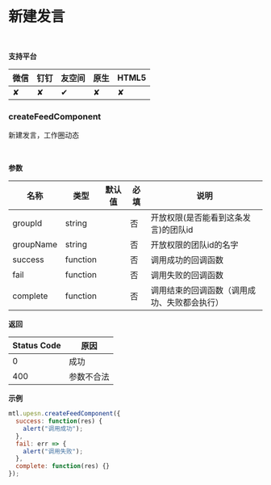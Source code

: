 # 新建发言

<br>

**支持平台**

| **微信** | **钉钉** | **友空间** | **原生** | **HTML5** |
| :--- | :--- | :--- | :--- | :--- |
| ✘ | ✘ | ✔︎ | ✘ | ✘ |

<a name="MTL_upesnCreateFeedComponent"  class="anchor"></a>
### createFeedComponent
新建发言，工作圈动态

<br>

**参数**

| 名称 | 类型 | 默认值 | 必填 | 说明 |
| --- | --- | --- | --- | --- |
| groupId | string |  | 否 | 开放权限(是否能看到这条发言)的团队id |
| groupName | string |  | 否 | 开放权限的团队id的名字 |
| success | function |  | 否 | 调用成功的回调函数 |
| fail | function |  | 否 | 调用失败的回调函数 |
| complete | function |  | 否 | 调用结束的回调函数（调用成功、失败都会执行） |

**返回**

| Status Code | 原因 |
| --- | --- |
| 0 | 成功 |
| 400 | 参数不合法 |


**示例**
```javascript
mtl.upesn.createFeedComponent({
  success: function(res) {
    alert("调用成功");
  },
  fail: err => {
    alert("调用失败");
  },
  complete: function(res) {}
});
```

